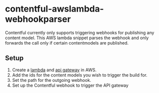 # contentful-awslambda-webhookparser
Contentful currently only supports triggering webhooks for publishing any content model.
This AWS lambda snippet parses the webhook and only forwards the call only if certain contentmodels are published.

## Setup

1. Create a [lambda](https://aws.amazon.com/lambda/) and [api gateway](https://aws.amazon.com/api-gateway/) in AWS.
2. Add the ids for the content models you wish to trigger the build for.
3. Set the path for the outgoing webhook.
4. Set up the Contentful webhook to trigger the API gateway
